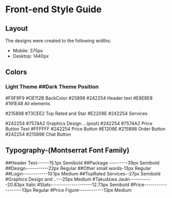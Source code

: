 # Front-end Style Guide

## Layout

The designs were created to the following widths:

- Mobile: 375px
- Desktop: 1440px

## Colors

### Light Theme		##Dark Theme		Position

#F9F9F9			#OE112B			BackColor
#25898			#242254			Header text
#E8E8E8			#191E48			All elements

#215898			#73CEE2			Top Rated and Star
#E2209E			#242254			Services
			
#242254			#7574A2			Graphics Design....(post)
#242254			#7574A2			Price Button Text
#FFFFFF			#242254			Price Button
#E1209E			#215898			Order Button
#242254			#215898			Chat Button



## Typography-(Montserrat Font Family)

##Header Text------15.1px Semibold
##Package ---------39px	  Semibold
##Design-----------22px	  Regular
##Other small words-13px  Regular
##Login------------10.1px Medium
##TopRated Services--27px Semibold
#Graphics Design and ..---25px Medium
#Takudzwa Jauki-----------20.83px Italic
#Stats--------------------12.73px Semibold
#Price-------------------13px Regular
#Price Figure------------13px Medium


